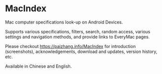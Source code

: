 # MacIndex

Mac computer specifications look-up on Android Devices.

Supports various specifications, filters, search, random access, various settings and navigation methods, and provide links to EveryMac pages.

Please checkout https://paizhang.info/MacIndex for introduction (screenshots), acknowledgements, download and updates, version history, etc.

Available in Chinese and English.